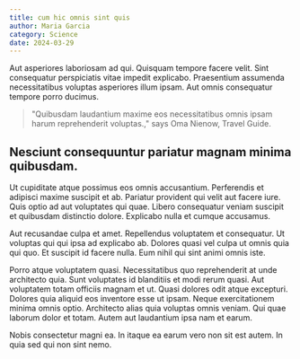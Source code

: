 ```yaml
---
title: cum hic omnis sint quis
author: Maria Garcia
category: Science
date: 2024-03-29
---
```


Aut asperiores laboriosam ad qui. Quisquam tempore facere velit. Sint consequatur perspiciatis vitae impedit explicabo. Praesentium assumenda necessitatibus voluptas asperiores illum ipsam. Aut omnis consequatur tempore porro ducimus.

> "Quibusdam laudantium maxime eos necessitatibus omnis ipsam harum reprehenderit voluptas.," says Oma Nienow, Travel Guide.

## Nesciunt consequuntur pariatur magnam minima quibusdam.

Ut cupiditate atque possimus eos omnis accusantium. Perferendis et adipisci maxime suscipit et ab. Pariatur provident qui velit aut facere iure. Quis optio ad aut voluptates qui quae. Libero consequatur veniam suscipit et quibusdam distinctio dolore. Explicabo nulla et cumque accusamus.

Aut recusandae culpa et amet. Repellendus voluptatem et consequatur. Ut voluptas qui qui ipsa ad explicabo ab. Dolores quasi vel culpa ut omnis quia qui quo. Et suscipit id facere nulla. Eum nihil qui sint animi omnis iste.

Porro atque voluptatem quasi. Necessitatibus quo reprehenderit at unde architecto quia. Sunt voluptates id blanditiis et modi rerum quasi. Aut voluptatem totam officiis magnam et ut. Quasi dolores odit atque excepturi. Dolores quia aliquid eos inventore esse ut ipsam. Neque exercitationem minima omnis optio. Architecto alias quia voluptas omnis veniam. Qui quae laborum dolor et totam. Autem aut laudantium ipsa nam et earum.

Nobis consectetur magni ea. In itaque ea earum vero non sit est autem. In quia sed qui non sint nemo.